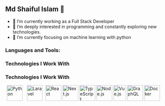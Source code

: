## Md Shaiful Islam 👋
- 🔭 I’m currently working as a Full Stack Developer
- 🌱 I’m deeply interested in programming and constantly exploring new technologies.
- 🌱 I’m currently focusing on machine learning with python
<!--
**saiful043/saiful043** is a ✨ _special_ ✨ repository because its `README.md` (this file) appears on your GitHub profile.

Here are some ideas to get you started:

- 🔭 I’m currently working as a Full Stack Developer
- 🌱 I’m deeply interested in programming and constantly exploring new technologies.
- 🌱 I’m currently focusing on machine learning with python
- 👯 I’m looking to collaborate on ...
- 🤔 I’m looking for help with ...
- 💬 Ask me about ...
- 📫 How to reach me: ...
- 😄 Pronouns: ...
- ⚡ Fun fact: ...
-->

### Languages and Tools:
### Technologies I Work With

### Technologies I Work With
<div align="left">
<img src="https://cdn.jsdelivr.net/gh/devicons/devicon/icons/python/python-original.svg" alt="Python" width="50" height="50" style="margin: 0 5px">
<img src="https://cdn.jsdelivr.net/gh/devicons/devicon/icons/laravel/laravel-plain.svg" alt="Laravel" width="50" height="50" style="margin: 0 5px">
<img src="https://cdn.jsdelivr.net/gh/devicons/devicon/icons/react/react-original-wordmark.svg" alt="React" width="50" height="50">
<img src="https://cdn.jsdelivr.net/gh/devicons/devicon/icons/nextjs/nextjs-original-wordmark.svg" alt="Next.js" width="50" height="50">
<img src="https://cdn.jsdelivr.net/gh/devicons/devicon/icons/typescript/typescript-original.svg" alt="TypeScript" width="50" height="50">
<img src="https://cdn.jsdelivr.net/gh/devicons/devicon/icons/nodejs/nodejs-original-wordmark.svg" alt="Node.js" width="50" height="50">
<img src="https://cdn.jsdelivr.net/gh/devicons/devicon/icons/vuejs/vuejs-original.svg" alt="Vue.js" width="40" height="50">
<img src="https://cdn.jsdelivr.net/gh/devicons/devicon/icons/graphql/graphql-plain-wordmark.svg" alt="GraphQL" width="50" height="50">
<img src="https://cdn.jsdelivr.net/gh/devicons/devicon/icons/docker/docker-original-wordmark.svg" alt="Docker" width="50" height="50">
</div>




